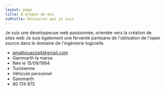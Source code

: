 ```yaml
---
layout: page
title: À propos de moi
subtitle: Découvrez qui je suis
---
```

Je suis une développeuse web passionnée, orientée vers la création de sites web 
Je suis également une fervente partisane de l'utilisation de l'open source dans le domaine de 
l'ingénierie logicielle.


- amalbouazza4@gmail.com
- Gammarth la marsa
- Née le 15/09/1994
- Tunisienne
- Véhicule personnel
-  Gammarth
- 90 174 975



